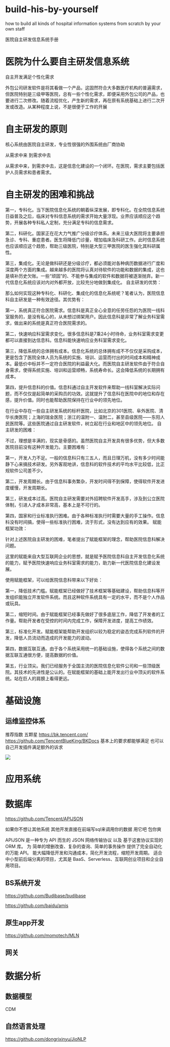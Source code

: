 # build-his-by-yourself
how to build all kinds of hospital information systems from scratch by your own staff 

医院自主研发信息系统手册

# 医院为什么要自主研发信息系统

自主开发满足个性化需求

外包公司研发软件是将其看做一个产品，这固然符合大多数医疗机构的普遍需求，但医院特别是三级甲等医院，总有一些个性化需求，即便采用外包公司的产品，也要进行二次修改。随着流程优化，产生新的需求，再在原有系统基础上进行二次开发或改造。从某种程度上说，不是很便于工作的开展


# 自主研发的原则
核心系统由医院自主研发，专业性很强的外围系统由厂商协助



从需求中来 到需求中去

从需求中来，到需求中去，这是信息化建设的一个闭环。在医院，需求主要包括医护人员需求和患者需求。


# 自主研发的困难和挑战

第一，专科化。当下医院信息化系统的朝着纵深发展，即专科化。在全院信息系统日益普及之后，临床对专科信息系统的需求开始大量浮现。业界应该顺应这个趋势，开展各种专科私人定制，充分满足专科的信息需求。

第二，科研化。国家正在花大力气推广分级诊疗体系。未来三级大医院将主要承担急诊、专科、重症患者。医生将降低门诊量，增加临床及科研工作。此时信息系统也应该顺应这个趋势，帮助三级医院，特别是大型三甲医院的医生强化其科研属性。

第三，集成化。无论是做科研还是分级诊疗，都必须能对各种病历数据进行广度和深度两个方面的集成。越来越多的医院将认真对待软件的功能和数据的集成，这也是填补历史欠账。一些“顽固”的、不能参与集成的软件和数据将被逐渐抛弃。新一代信息化系统应该对内对外都开放，比较充分地做到集成化。
自主研发的优势：

那么如何实现这种专科化、科研化、集成化的信息化系统呢？笔者认为，医院信息科自主研发是一种有效途径。其优势有：

第一，系统真正符合医院需求。信息科是真正全心全意的任劳任怨的为医院一线科室服务的，是没有私心的，从未想过绑架用户。因此信息科是非常了解业务科室需求，做出来的系统是真正符合医院需求的。

第二，快速响应科室需求变化。很多信息科是7乘24小时待命，业务科室需求变更都可以直接到达信息科。信息科能快速响应业务科室需求变化。

第三，降低系统的总体拥有成本。信息化系统的总体拥有成不不仅仅是采购成本，更是包含了医院全体人员为系统的实施、培训、运营而付出的时间成本和精神成本。最低价中标并不一定符合医院的利益最大化。而医院自主研发软件由于符合自身需求，使得系统实施、培训和运营顺畅，系统寿命长。这会降低系统的长期拥有成本。

第四，提升信息科的价值。信息科通过自主开发软件来帮助一线科室解决实际问题，而不仅仅是起简单的采购员的功效。这就提升了信息科在医院中的地位和存在感，提升价值。同时也能帮助医院保持在行业中的领先地位。

在行业中存在一些自主研发系统的标杆医院，比如北京的301医院、阜外医院、清华长庚医院；上海的瑞金医院；浙江的温附一、温附二，甚至县级医院——东阳人民医院等。这些医院通过自主研发软件，树立起在行业和地区中的领先地位。
自主研发的困难：

不过，理想是丰满的，现实是骨感的。虽然医院自主开发具有很多优势，但大多数医院目前没有这种开发能力。主要困难有：

第一，开发人力不足。一般的信息科只有三五人，而且日理万机，没有多少时间能静下心来搞技术研发。另外客观地讲，信息科的软件技术的平均水平比较低，比正规软件公司差不少。

第二，开发周期长。由于信息科事务繁杂，开发时间得不到保障，使得软件开发进度缓慢，开发周期长。

第三，研发成本过高。医院自主研发需要对外招聘软件开发高手，涉及到公立医院体制，引进人才成本非常高，基本上是不可行的。

第四，国家和行业标准执行困难。由于各种标准执行时需要大量的手工操作。信息科没有时间搞，使得一些标准执行困难，流于形式，没有达到应有的效果。
赋能框架功效：

针对上述医院自主研发的困难，笔者提出了赋能框架的理念，帮助医院信息科解决问题。

这里的赋能来自大型互联网企业的思想，就是赋予医院信息科自主开发信息化系统的能力，赋予医院快速响应业务科室需求的能力，助力新一代医院信息化建设发展。

使用赋能框架，可以给医院信息科带来以下好处：

第一，降低技术门槛。赋能框架已经做好了技术框架等基础建设，帮助信息科等开发组织能独立开发软件系统。而且这种软件系统具有一定的水平，而不是个人作品或玩具。

第二，缩短时间。由于赋能框架已经事先做好了很多底层工作，降低了开发者的工作量。帮助开发者在受控的时间内完成工作，保障开发进度，提高工作绩效。

第三，标准化开发。赋能框架能帮助开发组织以较为稳定的姿态完成系列软件的开发，降低人员流动而造成的开发能力的波动。

第四，数据互联互通。由于各个系统采用统一的基础设施，使得各个系统之间的数据互联互通很方便，提高数据的价值。

第五，行业顶尖。我们已经服务于全国主流的医院信息化软件公司和一些顶级医院。其技术的先进性是公认的。在赋能框架的基础上能开发出行业中顶尖的软件系统。站在巨人的肩膀上看得更远。


# 基础设施
## 运维监控体系
推荐指数 五颗星
https://bk.tencent.com/
https://github.com/TencentBlueKing/BKDocs
基本上的要求都能够满足 也可以自己开发插件满足额外的诉求

![](https://raw.githubusercontent.com/TencentBlueKing/BKDocs/master/assets/1.jpg)


# 应用系统

# 数据库


https://github.com/Tencent/APIJSON

如果你不想让其他系统 其他开发直接在前端写sql来调用你的数据 用它吧 包你爽

APIJSON 是一种专为 API 而生的 JSON 网络传输协议 以及 基于这套协议实现的 ORM 库。
为 简单的增删改查、复杂的查询、简单的事务操作 提供了完全自动化的万能 API。
能大幅降低开发和沟通成本，简化开发流程，缩短开发周期。
适合中小型前后端分离的项目，尤其是 BaaS、Serverless、互联网创业项目和企业自用项目。

## BS系统开发

https://github.com/Budibase/budibase

https://github.com/baidu/amis

## 原生app开发

https://github.com/momotech/MLN


## 网关


# 数据分析

## 数据模型

CDM

## 自然语言处理


https://github.com/dongrixinyu/JioNLP
